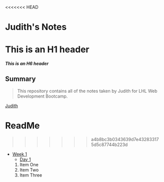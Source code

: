 <<<<<<< HEAD
# Judith's Notes
# This is an H1 header
##### This is an H6 header 

## Summary
> This repository contains all of the notes taken by Judith for LHL Web Development Bootcamp. 

[Judith](https://github.com/httj2)

# ReadMe
>>>>>>> a4b8bc3b0343639d7e432833175d5c87744b223d

* [Week 1](/Week_1)
  * [Day 1](/Week_1/Day_1)
  1. Item One
  2. Item Two
  3. Item Three